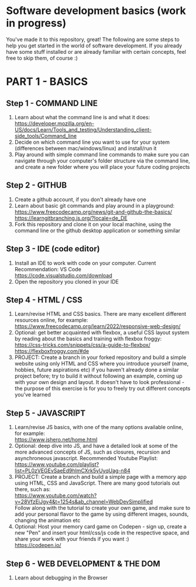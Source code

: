# Software development basics (work in progress)

You've made it to this repository, great! The following are some steps to help you get started in the world of software development. If you already have some stuff installed or are already familiar with certain concepts, feel free to skip them, of course :)


# PART 1 - BASICS

## Step 1 - COMMAND LINE
1. Learn about what the command line is and what it does:   
   https://developer.mozilla.org/en-US/docs/Learn/Tools_and_testing/Understanding_client-side_tools/Command_line
2. Decide on which command line you want to use for your system (differences between mac/windows/linux) and install/run it
3. Play around with simple command line commands to make sure you can navigate through your computer's folder structure via the command line, and create a new folder where you will place your future coding projects

## Step 2 - GITHUB
1. Create a github account, if you don't already have one
2. Learn about basic git commands and play around in a playground:    
   https://www.freecodecamp.org/news/git-and-github-the-basics/    
   https://learngitbranching.js.org/?locale=de_DE
3. Fork this repository and clone it on your local machine, using the command line or the github desktop application or something similar

## Step 3 - IDE (code editor)
1. Install an IDE to work with code on your computer. Current Recommendation: VS Code   
   https://code.visualstudio.com/download
2. Open the repository you cloned in your IDE

## Step 4 - HTML / CSS
1. Learn/revise HTML and CSS basics. There are many excellent different resources online, for example:          
   https://www.freecodecamp.org/learn/2022/responsive-web-design/
2. Optional: get better acquainted with flexbox, a useful CSS layout system by reading about the basics and training with flexbox froggy:    
   https://css-tricks.com/snippets/css/a-guide-to-flexbox/    
   https://flexboxfroggy.com/#de
3. PROJECT: Create a branch in your forked repository and build a simple website using only HTML and CSS where you introduce yourself (name, hobbies, future aspirations etc) if you haven't already done a similar project before; try to build it without following an example, coming up with your own design and layout. It doesn't have to look professional - the purpose of this exercise is for you to freely try out different concepts you've learned

## Step 5 - JAVASCRIPT
1. Learn/revise JS basics, with one of the many options available online, for example:    
   https://www.jshero.net/home.html
2. Optional: deep dive into JS, and have a detailed look at some of the more advanced concepts of JS, such as closures, recursion and asynchroneous javascript. Recommended Youtube Playlist:    
   https://www.youtube.com/playlist?list=PL0zVEGEvSaeEd9hlmCXrk5yUyqUag-n84
4. PROJECT: Create a branch and build a simple page with a memory app using HTML, CSS and JavaScript. There are many good tutorials out there, such as:    
   https://www.youtube.com/watch?v=28VfzEiJgy4&t=1254s&ab_channel=WebDevSimplified   
   Follow along with the tutorial to create your own game, and make sure to add your personal flavor to the game by using different images, sounds, changing the animation etc   
5. Optional: Host your memory card game on Codepen - sign up, create a new "Pen" and insert your html/css/js code in the respective space, and share your work with your friends if you want :)  
   https://codepen.io/

## Step 6 - WEB DEVELOPMENT & THE DOM
1. Learn about debugging in the Browser
